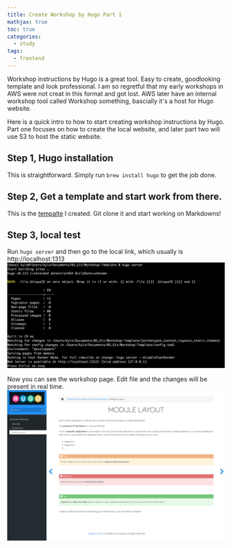 ```yaml
---
title: Create Workshop by Hugo Part 1
mathjax: true
toc: true
categories:
  - study
tags:
  - frontend
---
```

Workshop instructions by Hugo is a great tool. Easy to create, goodlooking template and look professional. I am so regretful that my early workshops in AWS were not creat in this format and got lost. AWS later have an internal workshop tool called Workshop something, bascially it's a host for Hugo website.

Here is a quick intro to how to start creating workshop instructions by Hugo. Part one focuses on how to create the local website, and later part two will use S3 to host the static website.

## Step 1, Hugo installation
This is straightforward. Simply run `brew install hugo` to get the job done.

## Step 2, Get a template and start work from there.
This is the [tempalte](https://github.com/kylehh/workshop-template) I created. Git clone it and start working on Markdowns!

## Step 3, local test
Run `hugo server` and then go to the local link, which usually is http://localhost:1313  
![Alt text](/assets/images/23-07-03-hugo-workshop-template_files/hugoserver.png)  

Now you can see the workshop page. Edit file and the changes will be present in real time.   
![Alt text](/assets/images/23-07-03-hugo-workshop-template_files/hugo.png)  